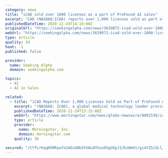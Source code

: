 ```yaml
---
category: news
title: "iCAD sold over 1000 licenses as a part of ProFound AI sales"
excerpt: "CAD (NASDAQ:ICAD) reports over 1,000 licenses sold as part of ProFound AI sales since the products were launched, signaling the rapid and wide-spread adoption of the pioneering cancer detection software solution built on AI."
publishedDateTime: 2020-11-24T14:19:00Z
originalUrl: "https://seekingalpha.com/news/3639072-icad-sold-over-1000-licenses-part-of-profound-ai-sales"
webUrl: "https://seekingalpha.com/news/3639072-icad-sold-over-1000-licenses-part-of-profound-ai-sales"
type: article
quality: 34
heat: -1
published: false

provider:
  name: Seeking Alpha
  domain: seekingalpha.com

topics:
  - AI
  - AI in Sales

related:
  - title: "iCAD Reports Over 1,000 Licenses Sold as Part of ProFound AI Sales"
    excerpt: "(NASDAQ: ICAD), a global medical technology leader providing innovative cancer detection and therapy solutions, today reported that over 1,000 licenses have been sold as part of ProFound AI® sales since the products were launched,"
    publishedDateTime: 2020-11-24T13:15:00Z
    webUrl: "https://www.morningstar.com/news/globe-newswire/8091536/icad-reports-over-1000-licenses-sold-as-part-of-profound-ai-sales"
    type: article
    provider:
      name: Morningstar, Inc.
      domain: morningstar.com
    quality: 36

secured: "/CYfLrKqqN5MRyw7e2AExGNb3YUAL8YhxoOSqUXpJ1JhzWmGt/gi4YZ5i5Ll/EzwVrkTETmRdkN/NT7rpcHiiZORGiJ7eBbO0PkbTgTIkGL/QKkGyGZf3VBzCTn2TUVMhUfdj/7/byXOMnU8S6Esc4Xi3zYWJlQhonfYm3TJC5a+MnexaZ0DnGpl6G0qzgWCMlgx23BZzdXJVxu4kXgep0c85TGnDHgi++gbuQDIJBZ8eIvFRMhm6C2CInI2avKJrUGtFmkfZ1iW06JGpXGkm1curiPOoWq3Zy371T6bh+FGQ7TtactIQFYGMP2oCnBpAxzffhShF35HjaacAsv0sW3bSo6ZoYqX8ddYXLCkyds=;MytE8kyjdMLGtuPRPu4GRQ=="
---
```


